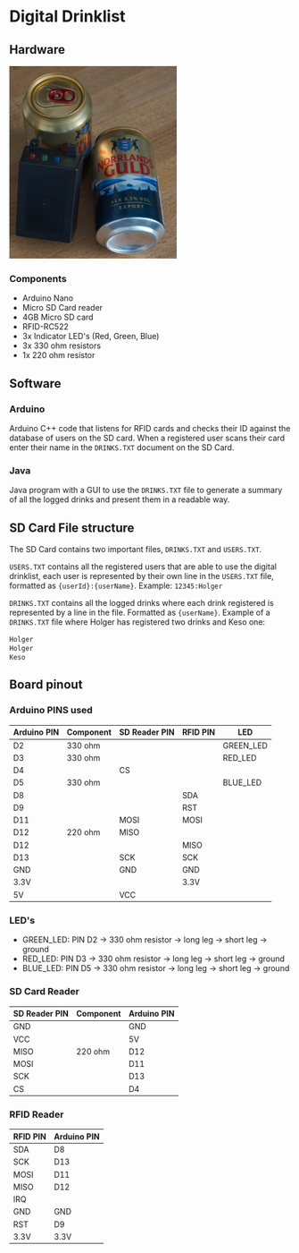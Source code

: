 # Digital Drinklist

## Hardware

<img src="./assets/DSC02176.jpg" alt="Image of hardware" width="300"/>

### Components

* Arduino Nano
* Micro SD Card reader
* 4GB Micro SD card
* RFID-RC522
* 3x Indicator LED's (Red, Green, Blue)
* 3x 330 ohm resistors
* 1x 220 ohm resistor

## Software

### Arduino

Arduino C++ code that listens for RFID cards and checks their ID against the database of users on the SD card.
When a registered user scans their card enter their name in the `DRINKS.TXT` document on the SD Card.

### Java

Java program with a GUI to use the `DRINKS.TXT` file to generate a summary of all the logged drinks and present them in a readable way.

## SD Card File structure

The SD Card contains two important files, `DRINKS.TXT` and `USERS.TXT`.

`USERS.TXT` contains all the registered users that are able to use the digital drinklist, each user is represented by their own line in the `USERS.TXT` file, formatted as `{userId}:{userName}`. Example: `12345:Holger`

`DRINKS.TXT` contains all the logged drinks where each drink registered is represented by a line in the file. Formatted as `{userName}`.
Example of a `DRINKS.TXT` file where Holger has registered two drinks and Keso one:

```
Holger
Holger
Keso
```

## Board pinout

### Arduino PINS used

| Arduino PIN | Component | SD Reader PIN | RFID PIN | LED        |
| ----------- | --------- | ------------- | -------- | ---------- |
| D2          | 330 ohm   |               |          | GREEN\_LED |
| D3          | 330 ohm   |               |          | RED\_LED   |
| D4          |           | CS            |          |            |
| D5          | 330 ohm   |               |          | BLUE\_LED  |
| D8          |           |               | SDA      |            |
| D9          |           |               | RST      |            |
| D11         |           | MOSI          | MOSI     |            |
| D12         | 220 ohm   | MISO          |          |            |
| D12         |           |               | MISO     |            |
| D13         |           | SCK           | SCK      |            |
| GND         |           | GND           | GND      |            |
| 3.3V        |           |               | 3.3V     |            |
| 5V          |           | VCC           |          |            |

### LED's

* GREEN\_LED: PIN D2 -> 330 ohm resistor -> long leg -> short leg -> ground
* RED\_LED: PIN D3 -> 330 ohm resistor -> long leg -> short leg -> ground
* BLUE\_LED: PIN D5 -> 330 ohm resistor -> long leg -> short leg -> ground

### SD Card Reader

| SD Reader PIN | Component | Arduino PIN |
| ------------- | --------- | ----------- |
| GND           |           | GND         |
| VCC           |           | 5V          |
| MISO          | 220 ohm   | D12         |
| MOSI          |           | D11         |
| SCK           |           | D13         |
| CS            |           | D4          |

### RFID Reader

| RFID PIN | Arduino PIN |
| -------- | ----------- |
| SDA      | D8          |
| SCK      | D13         |
| MOSI     | D11         |
| MISO     | D12         |
| IRQ      |             |
| GND      | GND         |
| RST      | D9          |
| 3.3V     | 3.3V        |
